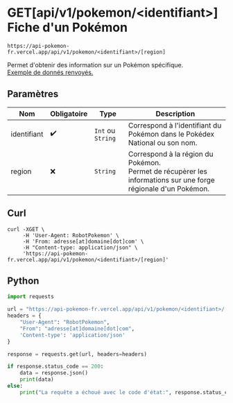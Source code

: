 <h1><span class="documentation_get">GET</span><span class="documentation_url">[api/v1/pokemon/&lt;identifiant&gt;]</span> Fiche d'un Pokémon</h1>

```http
https://api-pokemon-fr.vercel.app/api/v1/pokemon/<identifiant>/[region]
```

Permet d'obtenir des information sur un Pokémon spécifique.<br>
[Exemple de donnés renvoyés.](https://api-pokemon-fr.vercel.app/api/v1/pokemon/248) 

## Paramètres
| Nom | Obligatoire | Type | Description |
|---|---|---|---|
| identifiant | ✔️ | `Int` ou `String` | Correspond à l'identifiant du Pokémon dans le Pokédex National ou son nom. |
| region | ❌ | `String` | Correspond à la région du Pokémon. <br>Permet de récupèrer les informations sur une forge régionale d'un Pokémon. |

## Curl
```curl
curl -XGET \
     -H 'User-Agent: RobotPokemon' \
     -H 'From: adresse[at]domaine[dot]com' \
     -H "Content-type: application/json" \
     'https://api-pokemon-fr.vercel.app/api/v1/pokemon/<identifiant>/[region]'
```

## Python
```py
import requests

url = "https://api-pokemon-fr.vercel.app/api/v1/pokemon/<identifiant>/[region]"
headers = {
    "User-Agent": "RobotPokemon",
    "From": "adresse[at]domaine[dot]com",
    'Content-type': 'application/json'
}

response = requests.get(url, headers=headers)

if response.status_code == 200:
    data = response.json()
    print(data)
else:
    print("La requête a échoué avec le code d'état:", response.status_code)
```